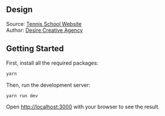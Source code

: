 ## Design

Source: [Tennis School Website](https://dribbble.com/shots/24338605-Tennis-School-Website)<br>
Author: [Desire Creative Agency](https://dribbble.com/desire-creative_agency)

## Getting Started

First, install all the required packages:

```bash
yarn
```

Then, run the development server:

```bash
yarn run dev
```

Open [http://localhost:3000](http://localhost:3000) with your browser to see the result.

